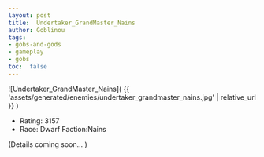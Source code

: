```yaml
---
layout: post
title:  Undertaker_GrandMaster_Nains
author: Goblinou
tags:
- gobs-and-gods
- gameplay
- gobs
toc:  false
---
```


![Undertaker_GrandMaster_Nains]( {{ 'assets/generated/enemies/undertaker_grandmaster_nains.jpg' | relative_url }} )
- Rating: 3157
- Race: Dwarf  Faction:Nains

(Details coming soon... )